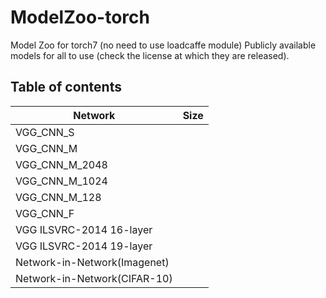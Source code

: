 # ModelZoo-torch
Model Zoo for torch7 (no need to use loadcaffe module)
Publicly available models for all to use (check the license at which they are released).


## Table of contents

| Network | Size |
|---------|------|
| VGG_CNN_S |   |
| VGG_CNN_M |   |
| VGG_CNN_M_2048 |   |
| VGG_CNN_M_1024 |   |
| VGG_CNN_M_128 |   |
| VGG_CNN_F |   |
| VGG ILSVRC-2014 16-layer |   |
| VGG ILSVRC-2014 19-layer |   |
| Network-in-Network(Imagenet) |   | 
| Network-in-Network(CIFAR-10) |   |
